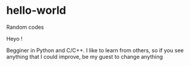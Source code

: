 # hello-world
Random codes

Heyo !

Begginer in Python and C/C++. I like to learn from others, so if you see anything that I could improve, be my guest to change anything 
